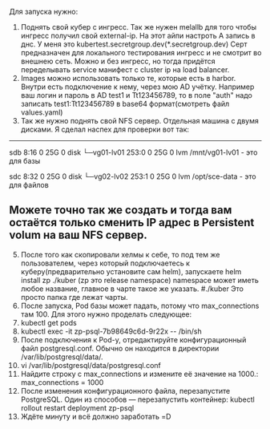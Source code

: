 Для запуска нужно:
1. Поднять свой кубер с ингресс. Так же нужен melallb для того чтобы ингресс получил свой external-ip. На этот айпи настроть A запись в днс. 
У меня это kubertest.secretgroup.dev(*.secretgroup.dev)  Серт предназначен для локального тестирования ингресс и не смотрит во внешнею сеть.
Можно и без ингресс, но тогда придётся переделывать service манифест c cluster ip на  load balancer.
2. Images можно использовать только те, которые есть в harbor. Внутри есть подключение к нему, через мою AD учётку.
Например ваш логин и  пароль в AD test1 и Tt123456789, то в поле "auth" надо записать test1:Tt123456789 в base64 формат(смотреть файл values.yaml)
3. Так же нужно поднять свой NFS сервер. Отдельная машина с двумя дисками. Я сделал наспех для проверки вот так:
----
sdb           8:16   0   25G  0 disk 
└─vg01-lv01 253:0    0   25G  0 lvm  /mnt/vg01-lv01     - это для базы

sdc           8:32   0   25G  0 disk 
└─vg02-lv02 253:1    0   25G  0 lvm  /opt/sce-data      - это для файлов

Можете точно так же создать и тогда вам остаётся только сменить IP адрес в Persistent volum на ваш NFS сервер.
----
5.  После того как скопировали хелмы к себе, то под тем же пользователем, через который подключаетесь к куберу(предварительно установите сам helm), запускаете helm install zp ./kuber
(zp это release namespace) namespace может иметь любое название, главное в чарте такое же указать.
 #./kuber Это просто папка где лежат чарты.
6. После запуска, Pod базы может падать, потому что max_connections там 100. Для этого нужно проделать следующее:
7. kubectl get pods
8. kubectl exec -it zp-psql-7b98649c6d-9r22x -- /bin/sh
9. После подключения к Pod-у, отредактируйте конфигурационный файл postgresql.conf. Обычно он находится в директории /var/lib/postgresql/data/.
10. vi /var/lib/postgresql/data/postgresql.conf
11. Найдите строку с max_connections и измените её значение на 1000.: max_connections = 1000
12. После изменения конфигурационного файла, перезапустите PostgreSQL. Один из способов — перезапустить контейнер: kubectl rollout restart deployment zp-psql
13. Ждёте минуту и всё должно заработать =D
